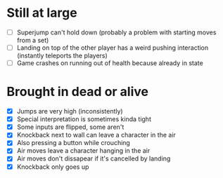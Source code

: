 # Still at large
- [ ] Superjump can't hold down (probably a problem with starting moves from a set)
- [ ] Landing on top of the other player has a weird pushing interaction (instantly teleports the players)
- [ ] Game crashes on running out of health because already in state

# Brought in dead or alive
- [x] Jumps are very high (inconsistently)
- [x] Special interpretation is sometimes kinda tight
- [x] Some inputs are flipped, some aren't
- [x] Knockback next to wall can leave a character in the air
- [x] Also pressing a button while crouching
- [x] Air moves leave a character hanging in the air
- [x] Air moves don't dissapear if it's cancelled by landing
- [x] Knockback only goes up